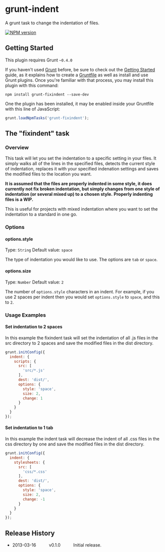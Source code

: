 # grunt-indent

A grunt task to change the indentation of files.

[![NPM version](https://badge.fury.io/js/grunt-fixindent.png)](https://badge.fury.io/js/grunt-fixindent.png)

## Getting Started
This plugin requires Grunt `~0.4.0`

If you haven't used [Grunt](http://gruntjs.com/) before, be sure to check out the [Getting Started](http://gruntjs.com/getting-started) guide, as it explains how to create a [Gruntfile](http://gruntjs.com/sample-gruntfile) as well as install and use Grunt plugins. Once you're familiar with that process, you may install this plugin with this command:

```shell
npm install grunt-fixindent --save-dev
```

One the plugin has been installed, it may be enabled inside your Gruntfile with this line of JavaScript:

```js
grunt.loadNpmTasks('grunt-fixindent');
```

## The "fixindent" task

### Overview
This task will let you set the indentation to a specific setting in your files. It simply walks all of the lines in the specified files, detects the current style of indentation, replaces it with your specified indenation settings and saves the modified files to the location you want.

**It is assumed that the files are properly indented in some style, it does currently not fix broken indentation, but simply changes from one style of indentation (or several mixed up) to a chosen style.**
__Properly indenting files is a WIP.__

This is useful for projects with mixed indentation where you want to set the indentation to a standard in one go.

### Options

#### options.style
Type: `String`
Default value: `space`

The type of indentation you would like to use. The options are `tab` or `space`.

#### options.size
Type: `Number`
Default value: `2`

The number of `options.style` characters in an indent. For example, if you use 2 spaces per indent then you would set `options.style` to `space`, and this to `2`.

### Usage Examples

#### Set indentation to 2 spaces
In this example the fixindent task will set the indentation of all .js files in the src directory to 2 spaces and save the modified files in the dist directory.

```js
grunt.initConfig({
  indent: {
    scripts: {
      src: [
        'src/*.js'
      ],
      dest: 'dist/',
      options: {
        style: 'space',
        size: 2,
        change: 1
      }
    }
  }
});
```

#### Set indentation to 1 tab
In this example the indent task will decrease the indent of all .css files in the css directory by one and save the modified files in the dist directory.

```js
grunt.initConfig({
  indent: {
    stylesheets: {
      src: [
        'css/*.css'
      ],
      dest: 'dist/',
      options: {
        style: 'space',
        size: 2,
        change: -1
      }
    }
  }
});
```

## Release History
 * 2013-03-16   v0.1.0   Initial release.
